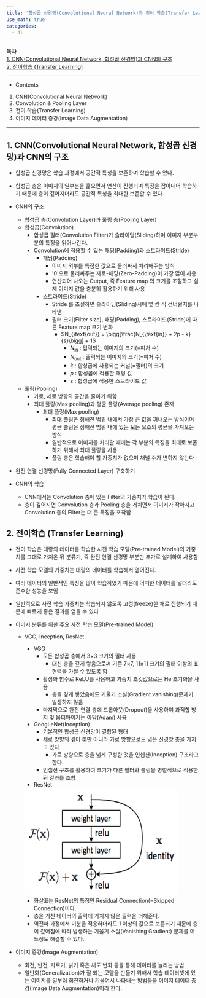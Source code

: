 ```yaml
---
title: '합성곱 신경망(Convolutional Neural Network)과 전이 학습(Transfer Learning)'
use_math: true
categories:
  - dl
---
```


**목차**  
[1. CNN(Convolutional Neural Network, 합성곱 신경망)과 CNN의 구조](#1-cnnconvolutional-neural-network-합성곱-신경망과-cnn의-구조)  
[2. 전이학습 (Transfer Learning)](#2-전이학습-transfer-learning)  




---
* Contents
1. CNN(Convolutional Neural Network)
2. Convolution & Pooling Layer
3. 전이 학습(Transfer Learning)
4. 이미지 데이터 증강(Image Data Augmentation)

---

## 1. CNN(Convolutional Neural Network, 합성곱 신경망)과 CNN의 구조
* 합성곱 신경망은 학습 과정에서 공간적 특성을 보존하며 학습할 수 있다.
* 합성곱 층은 이미지의 일부분을 훑으면서 연산이 진행되며 특징을 잡아내어 학습하기 때문에
층이 깊어지더라도 공간적 특성을 최대한 보존할 수 있다.

* CNN의 구조
  * 합성곱 층(Convolution Layer)과 풀링 층(Pooling Layer)
  * 합성곱(Convolution)
    * 합성곱 필터(Convolution Filter)가 슬라이딩(Sliding)하며 이미지 부분부분의 특징을 읽어나간다.
    * Convolution에 적용할 수 있는 패딩(Padding)과 스트라이드(Stride)
      * 패딩(Padding)
        * 이미지 외부를 특정한 값으로 둘러싸서 처리해주는 방식
        * '0'으로 둘러싸주는 제로-패딩(Zero-Padding)이 가장 많이 사용
        * 연산되어 나오는 Output, 즉 Feature map 의 크기를 조절하고 실제 이미지 값을 충분히 활용하기 위해 사용
      * 스트라이드(Stride)
        * Stride 를 조절하면 슬라이딩(Sliding)시에 몇 칸 씩 건너뛸지를 나타냄
        * 필터 크기(Filter size), 패딩(Padding), 스트라이드(Stride)에 따른 Feature map 크기 변화
          * $N_{\text{out}} = \bigg[\frac{N_{\text{in}} + 2p - k}{s}\bigg] + 1$
            * $N_{\text{in}}$ : 입력되는 이미지의 크기(=피처 수) <br/>
            * $N_{\text{out}}$ : 출력되는 이미지의 크기(=피처 수) <br/>
            * $k$ : 합성곱에 사용되는 커널(=필터)의 크기 <br/>
            * $p$ : 합성곱에 적용한 패딩 값 <br/>
            * $s$ : 합성곱에 적용한 스트라이드 값
  * 풀링(Pooling)
    * 가로, 세로 방향의 공간을 줄이기 위함
    * 최대 풀링(Max pooling)과 평균 풀링(Average pooling) 존재
      * 최대 풀링(Max pooling)
        * 최대 풀링은 정해진 범위 내에서 가장 큰 값을 꺼내오는 방식이며 평균 풀링은 정해진 범위 내에 있는 모든 요소의 평균을 가져오는 방식
        * 일반적으로 이미지를 처리할 때에는 각 부분의 특징을 최대로 보존하기 위해서 최대 풀링을 사용
        * 풀링 층은 학습해야 할 가중치가 없으며 채널 수가 변하지 않는다
* 완전 연결 신경망(Fully Connected Layer) 구축하기

* CNN의 학습
  * CNN에서는 Convolution 층에 있는 Filter의 가중치가 학습이 된다.
  * 층이 깊어지면 Convolution 층과 Pooling 층을 거치면서 이미지가 작아지고 Convolution 층의 Filter는 더 큰 특징을 포착함

## 2. 전이학습 (Transfer Learning)
* 전이 학습은 대량의 데이터를 학습한 사전 학습 모델(Pre-trained Model)의 가중치를 그대로 가져온 뒤 분류기, 즉 완전 연결 신경망 부분만 추가로 설계하여 사용함
* 사전 학습 모델의 가중치는 대량의 데이터를 학습해서 얻어진다.
* 여러 데이터의 일반적인 특징을 많이 학습하였기 때문에 어떠한 데이터를 넣더라도 준수한 성능을 보임
* 일반적으로 사전 학습 가중치는 학습되지 않도록 고정(freeze)한 채로 진행되기 때문에
빠르게 좋은 결과를 얻을 수 있다

* 이미지 분류를 위한 주요 사전 학습 모델(Pre-trained Model)
  * VGG, Inception, ResNet
    * VGG
      * 모든 합성곱 층에서 3×3 크기의 필터 사용
        * 대신 층을 깊게 쌓음으로써 기존 7×7, 11×11 크기의 필터 이상의 표현력을 가질 수 있도록 함
      * 활성화 함수로 ReLU를 사용하고 가중치 초깃값으로는 He 초기화을 사용
        * 층을 깊게 쌓았음에도 기울기 소실(Gradient vanishing)문제기 빌셍하지 않음
      * 마지막으로 완전 연결 층에 드롭아웃(Dropout)을 사용하여 과적합 방지 및 옵티마이저는 아담(Adam) 사용
    * GoogLeNet(Inception)
      * 기본적인 합성곱 신경망이 결합된 형태
      * 세로 방향의 깊이 뿐만 아니라 가로 방향으로도 넓은 신경망 층을 가지고 있다
        * 가로 방향으로 층을 넓게 구성한 것을 인셉션(Inception) 구조라고 한다.
      * 인셉션 구조를 활용하여 크기가 다른 필터와 풀링을 병렬적으로 적용한 뒤 결과를 조합
    * ResNet  
    <img src="https://github.com/choidb/choidb.github.io/blob/master/_posts/images3/2022-06-28-17-20-57.png?raw=true" width="400" height="280"/>  
    
      * 화살표는 ResNet의 특징인 Residual Connection(=Skipped Connection)이다.
      * 층을 거친 데이터의 출력에 거치지 않은 출력을 더해준다.
      * 역전파 과정에서 미분을 적용하더라도 1 이상의 값으로 보존되기 때문에 층이 깊어짐에 따라 발생하는 기울기 소실(Vanishing Gradient) 문제를 어느정도 해결할 수 있다.
* 이미지 증강(Image Augmentation)
  * 회전, 반전, 자르기, 밝기 혹은 채도 변화 등을 통해 데이터를 늘리는 방법
  * 일반화(Generalization)가 잘 되는 모델을 만들기 위해서 학습 데이터셋에 있는 이미지를 일부러 회전하거나 기울여서 나타내는 방법들을 이미지 데이터 증강(Image Data Augmentation)이라 한다.
